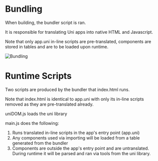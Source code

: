 # Bundling

When building, the bundler script is ran. 

It is responsible for translating Uni apps into native HTML and Javascript.

Note that only app.uni in-line scripts are pre-translated, components are stored in tables and are to be loaded upon runtime.

![Bundling](https://i.imgur.com/txPkD51.png)

# Runtime Scripts

Two scripts are produced by the bundler that index.html runs.

Note that index.html is identical to app.uni with only its in-line scripts removed as they are pre-translated already.

uniDOM.js loads the uni library

main.js does the following:

1. Runs translated in-line scripts in the app's entry point (app.uni)
2. Any components used via importing will be loaded from a table generated from the bundler
3. Components are outside the app's entry point and are untranslated. During runtime it will be parsed and ran via tools from the uni library. 
